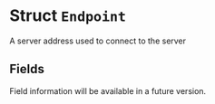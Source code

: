 # Struct `Endpoint`

A server address used to connect to the server

## Fields

Field information will be available in a future version.

